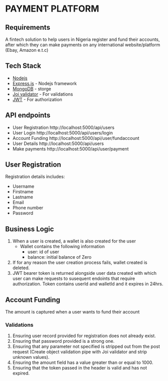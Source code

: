 # PAYMENT PLATFORM

## Requirements

A fintech solution to help users in Nigeria register and fund their accounts, after which they can make payments on any international website/platform (Ebay, Amazon e.t.c) 

## Tech Stack

- [Nodejs](https://nodejs.org/en/)
- [Express.js](https://expressjs.com/) - Nodejs framework
- [MongoDB](https://mongodb.com/) - storge
- [Joi validator](https://joi.dev/api/) - For validations
- [JWT](https://jwt.io/) - For authorization

## API endpoints

- User Registration http://localhost:5000/api/users
- User Login http://localhost:5000/api/users/login
- Account Funding http://localhost:5000/api/user/fundaccount
- User Details http://localhost:5000/api/users
- Make payments http://localhost:5000/api/user/payment

## User Registration

Registration details includes: 
- Username
- Firstname
- Lastname
- Email
- Phone number
- Password

## Business Logic

1. When a user is created, a wallet is also created for the user 
    * Wallet contains the following information
        * user: id of user
        * balance: initial balance of Zero
2. If for any reason the user creation process fails, wallet created is deleted.
3. JWT bearer token is returned alongside user data created with which user can make requests to susequent endoints that require authorization. Token contains userId and walletId and it expires in 24hrs.

## Account Funding

The amount is captured when a user wants to fund their account

### Validations
1. Ensuring user record provided for registration does not already exist.
2. Ensuring that password provided is a strong one.
3. Ensuring that any parameter not specified is stripped out from the post request (Create object validation pipe with Joi validator and strip unknown values).
4. Ensuring the amount field has a value greater than or equal to 1000.
5. Ensuring that the token passed in the header is valid and has not expired.